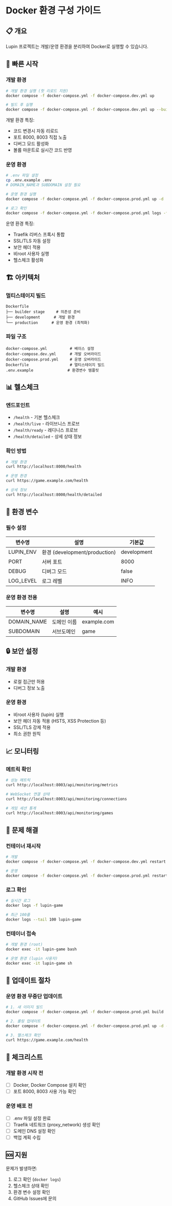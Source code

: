 # Docker 환경 구성 가이드

## 📋 개요

Lupin 프로젝트는 개발/운영 환경을 분리하여 Docker로 실행할 수 있습니다.

## 🚀 빠른 시작

### 개발 환경

```bash
# 개발 환경 실행 (핫 리로드 지원)
docker compose -f docker-compose.yml -f docker-compose.dev.yml up

# 빌드 후 실행
docker compose -f docker-compose.yml -f docker-compose.dev.yml up --build
```

개발 환경 특징:
- 코드 변경시 자동 리로드
- 포트 8000, 8003 직접 노출
- 디버그 모드 활성화
- 볼륨 마운트로 실시간 코드 반영

### 운영 환경

```bash
# .env 파일 설정
cp .env.example .env
# DOMAIN_NAME과 SUBDOMAIN 설정 필요

# 운영 환경 실행
docker compose -f docker-compose.yml -f docker-compose.prod.yml up -d

# 로그 확인
docker compose -f docker-compose.yml -f docker-compose.prod.yml logs -f
```

운영 환경 특징:
- Traefik 리버스 프록시 통합
- SSL/TLS 자동 설정
- 보안 헤더 적용
- 비root 사용자 실행
- 헬스체크 활성화

## 🏗️ 아키텍처

### 멀티스테이지 빌드

```
Dockerfile
├── builder stage     # 의존성 준비
├── development      # 개발 환경
└── production      # 운영 환경 (최적화)
```

### 파일 구조

```
docker-compose.yml          # 베이스 설정
docker-compose.dev.yml      # 개발 오버라이드
docker-compose.prod.yml     # 운영 오버라이드
Dockerfile                  # 멀티스테이지 빌드
.env.example               # 환경변수 템플릿
```

## 📊 헬스체크

### 엔드포인트

- `/health` - 기본 헬스체크
- `/health/live` - 라이브니스 프로브
- `/health/ready` - 레디니스 프로브
- `/health/detailed` - 상세 상태 정보

### 확인 방법

```bash
# 개발 환경
curl http://localhost:8000/health

# 운영 환경
curl https://game.example.com/health

# 상세 정보
curl http://localhost:8000/health/detailed
```

## 🔧 환경 변수

### 필수 설정

| 변수명 | 설명 | 기본값 |
|--------|------|--------|
| LUPIN_ENV | 환경 (development/production) | development |
| PORT | 서버 포트 | 8000 |
| DEBUG | 디버그 모드 | false |
| LOG_LEVEL | 로그 레벨 | INFO |

### 운영 환경 전용

| 변수명 | 설명 | 예시 |
|--------|------|------|
| DOMAIN_NAME | 도메인 이름 | example.com |
| SUBDOMAIN | 서브도메인 | game |

## 🔒 보안 설정

### 개발 환경
- 로컬 접근만 허용
- 디버그 정보 노출

### 운영 환경
- 비root 사용자 (lupin) 실행
- 보안 헤더 자동 적용 (HSTS, XSS Protection 등)
- SSL/TLS 강제 적용
- 최소 권한 원칙

## 📈 모니터링

### 메트릭 확인

```bash
# 성능 메트릭
curl http://localhost:8003/api/monitoring/metrics

# WebSocket 연결 상태
curl http://localhost:8003/api/monitoring/connections

# 게임 세션 통계
curl http://localhost:8003/api/monitoring/games
```

## 🐛 문제 해결

### 컨테이너 재시작

```bash
# 개발
docker compose -f docker-compose.yml -f docker-compose.dev.yml restart

# 운영
docker compose -f docker-compose.yml -f docker-compose.prod.yml restart
```

### 로그 확인

```bash
# 실시간 로그
docker logs -f lupin-game

# 최근 100줄
docker logs --tail 100 lupin-game
```

### 컨테이너 접속

```bash
# 개발 환경 (root)
docker exec -it lupin-game bash

# 운영 환경 (lupin 사용자)
docker exec -it lupin-game sh
```

## 🔄 업데이트 절차

### 운영 환경 무중단 업데이트

```bash
# 1. 새 이미지 빌드
docker compose -f docker-compose.yml -f docker-compose.prod.yml build

# 2. 롤링 업데이트
docker compose -f docker-compose.yml -f docker-compose.prod.yml up -d --no-deps --build lupin

# 3. 헬스체크 확인
curl https://game.example.com/health
```

## 📝 체크리스트

### 개발 환경 시작 전
- [ ] Docker, Docker Compose 설치 확인
- [ ] 포트 8000, 8003 사용 가능 확인

### 운영 배포 전
- [ ] .env 파일 설정 완료
- [ ] Traefik 네트워크 (proxy_network) 생성 확인
- [ ] 도메인 DNS 설정 확인
- [ ] 백업 계획 수립

## 🆘 지원

문제가 발생하면:
1. 로그 확인 (`docker logs`)
2. 헬스체크 상태 확인
3. 환경 변수 설정 확인
4. GitHub Issues에 문의
